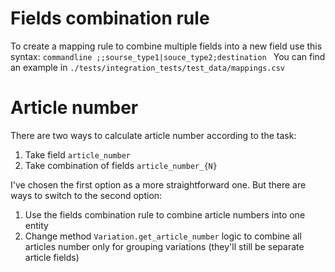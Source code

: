 # Fields combination rule
To create a mapping rule to combine multiple fields into a new field use this syntax:
    ```commandline
    ;;sourse_type1|souce_type2;destination
    ```
  You can find an example in ```./tests/integration_tests/test_data/mappings.csv```

# Article number
There are two ways to calculate article number according to the task:
1. Take field ```article_number```
2. Take combination of fields ```article_number_{N}```

I've chosen the first option as a more straightforward one. But there are ways to switch to the second option:
1. Use the fields combination rule to combine article numbers into one entity
2. Change method ```Variation.get_article_number``` logic to combine all articles number only for grouping variations (they'll still be separate article fields) 